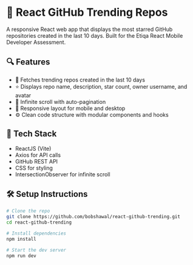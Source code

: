 # 🚀 React GitHub Trending Repos

A responsive React web app that displays the most starred GitHub repositories created in the last 10 days. Built for the Etiqa React Mobile Developer Assessment.

## 🔍 Features

- 📅 Fetches trending repos created in the last 10 days
- ⭐ Displays repo name, description, star count, owner username, and avatar
- 🔄 Infinite scroll with auto-pagination
- 📱 Responsive layout for mobile and desktop
- ⚙️ Clean code structure with modular components and hooks

## 🧪 Tech Stack

- ReactJS (Vite)
- Axios for API calls
- GitHub REST API
- CSS for styling
- IntersectionObserver for infinite scroll

## 🛠️ Setup Instructions

```bash
# Clone the repo
git clone https://github.com/bobshawal/react-github-trending.git
cd react-github-trending

# Install dependencies
npm install

# Start the dev server
npm run dev
```
